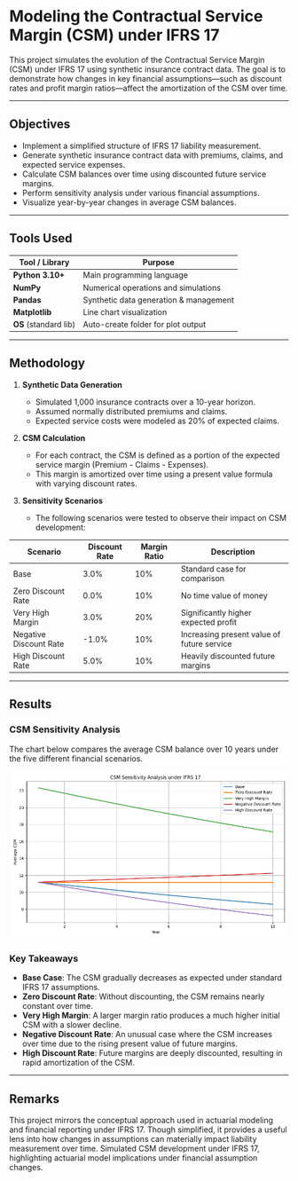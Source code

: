 # Modeling the Contractual Service Margin (CSM) under IFRS 17

This project simulates the evolution of the Contractual Service Margin (CSM) under IFRS 17 using synthetic insurance contract data. The goal is to demonstrate how changes in key financial assumptions—such as discount rates and profit margin ratios—affect the amortization of the CSM over time.

---

## Objectives

- Implement a simplified structure of IFRS 17 liability measurement.
- Generate synthetic insurance contract data with premiums, claims, and expected service expenses.
- Calculate CSM balances over time using discounted future service margins.
- Perform sensitivity analysis under various financial assumptions.
- Visualize year-by-year changes in average CSM balances.

---
## Tools Used

| Tool / Library     | Purpose                                 |
|--------------------|-----------------------------------------|
| **Python 3.10+**    | Main programming language               |
| **NumPy**           | Numerical operations and simulations    |
| **Pandas**          | Synthetic data generation & management  |
| **Matplotlib**      | Line chart visualization                |
| **OS** (standard lib) | Auto-create folder for plot output     |

---

## Methodology

1. **Synthetic Data Generation**  
   - Simulated 1,000 insurance contracts over a 10-year horizon.
   - Assumed normally distributed premiums and claims.
   - Expected service costs were modeled as 20% of expected claims.

2. **CSM Calculation**  
   - For each contract, the CSM is defined as a portion of the expected service margin (Premium - Claims - Expenses).
   - This margin is amortized over time using a present value formula with varying discount rates.

3. **Sensitivity Scenarios**  
   - The following scenarios were tested to observe their impact on CSM development:

| Scenario                | Discount Rate | Margin Ratio | Description |
|-------------------------|---------------|--------------|-------------|
| Base                    | 3.0%          | 10%          | Standard case for comparison |
| Zero Discount Rate      | 0.0%          | 10%          | No time value of money |
| Very High Margin        | 3.0%          | 20%          | Significantly higher expected profit |
| Negative Discount Rate  | -1.0%         | 10%          | Increasing present value of future service |
| High Discount Rate      | 5.0%          | 10%          | Heavily discounted future margins |

---

## Results

### CSM Sensitivity Analysis

The chart below compares the average CSM balance over 10 years under the five different financial scenarios.

![CSM Sensitivity Analysis](plots/csm_sensitivity_analysis.png)

### Key Takeaways

- **Base Case**: The CSM gradually decreases as expected under standard IFRS 17 assumptions.
- **Zero Discount Rate**: Without discounting, the CSM remains nearly constant over time.
- **Very High Margin**: A larger margin ratio produces a much higher initial CSM with a slower decline.
- **Negative Discount Rate**: An unusual case where the CSM increases over time due to the rising present value of future margins.
- **High Discount Rate**: Future margins are deeply discounted, resulting in rapid amortization of the CSM.

---

## Remarks
This project mirrors the conceptual approach used in actuarial modeling and financial reporting under IFRS 17. Though simplified, it provides a useful lens into how changes in assumptions can materially impact liability measurement over time. Simulated CSM development under IFRS 17, highlighting actuarial model implications under financial assumption changes.